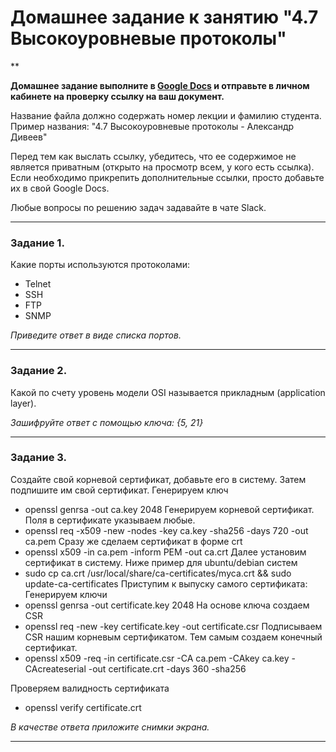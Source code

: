 # Домашнее задание к занятию "4.7 Высокоуровневые протоколы"

**

**Домашнее задание выполните в [Google Docs](https://docs.google.com/) и отправьте в личном кабинете на проверку ссылку на ваш документ.**

Название файла должно содержать номер лекции и фамилию студента. Пример названия: "4.7 Высокоуровневые протоколы - Александр Дивеев"

Перед тем как выслать ссылку, убедитесь, что ее содержимое не является приватным (открыто на просмотр всем, у кого есть ссылка). Если необходимо прикрепить дополнительные ссылки, просто добавьте их в свой Google Docs.

Любые вопросы по решению задач задавайте в чате Slack.

------

### Задание 1.

Какие порты используются протоколами:
- Telnet
- SSH
- FTP
- SNMP

*Приведите ответ в виде списка портов.*

------

### Задание 2.

Какой по счету уровень модели OSI называется прикладным (application layer).

*Зашифруйте ответ с помощью ключа: {5, 21}*


------

### Задание 3.

Создайте свой корневой сертификат, добавьте его в систему. Затем подпишите им свой сертификат.
Генерируем ключ
- openssl genrsa -out ca.key 2048
Генерируем корневой сертификат. Поля в сертификате указываем любые.
- openssl req -x509 -new -nodes -key ca.key -sha256 -days 720 -out ca.pem
Сразу же сделаем сертификат в форме crt
- openssl x509 -in ca.pem -inform PEM -out ca.crt
Далее установим сертификат в систему. Ниже пример для ubuntu/debian систем
- sudo cp ca.crt /usr/local/share/ca-certificates/myca.crt && sudo update-ca-certificates
Приступим к выпуску самого сертификата:
Генерируем ключи
- openssl genrsa -out certificate.key 2048
На основе ключа создаем CSR
- openssl req -new -key certificate.key -out certificate.csr
Подписываем CSR нашим корневым сертификатом. Тем самым создаем конечный сертификат.
- openssl x509 -req -in certificate.csr -CA ca.pem -CAkey ca.key -CAcreateserial -out certificate.crt -days 360 -sha256

Проверяем валидность сертификата
- openssl verify certificate.crt

*В качестве ответа приложите снимки экрана.*

------
